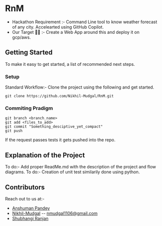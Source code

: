 # RnM

* Hackathon Requirement :- Command Line tool to know weather forecast of any city. Accelearted using GitHub Copilot.
* Our Target 🚀🚀 :- Create a Web App around this and deploy it on gcp/aws. 


## Getting Started

To make it easy to get started, a list of recommended next steps.

### Setup 

Standard Workflow:- 
Clone the project using the following and get started. 

```
git clone https://github.com/Nikhil-Mudgal/RnM.git 

```

### Commiting Pradigm 

```
git branch <branch_name>
git add <files_to_add>
git commit "Something_desciptive_yet_compact"
git push 

```
If the request passes tests it gets pushed into the repo. 

## Explanation of the Project

To do:- Add proper ReadMe.md with the description of the project and flow diagrams. 
To do:- Creation of unit test similarily done using python. 

## Contributors 

Reach out to us at:-
* [Anshuman Pandey]()
* [Nikhil-Mudgal](https://github.com/Nikhil-Mudgal) -- nmudgal1106@gmail.com
* [Shubhangi Ranjan]()

